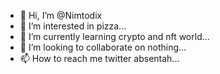 - 👋 Hi, I’m @Nimtodix
- 👀 I’m interested in pizza...
- 🌱 I’m currently learning crypto and nft world...
- 💞️ I’m looking to collaborate on nothing...
- 📫 How to reach me twitter absentah...

<!---
Nimtodix/Nimtodix is a ✨ special ✨ repository because its `README.md` (this file) appears on your GitHub profile.
You can click the Preview link to take a look at your changes.
--->
